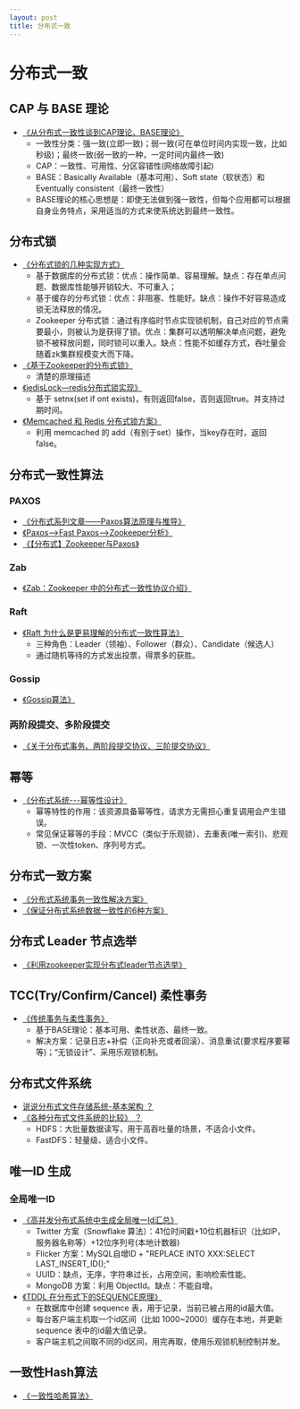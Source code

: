 ```yaml
---
layout: post
title: 分布式一致
---
```


# 分布式一致

## CAP 与 BASE 理论
- [《从分布式一致性谈到CAP理论、BASE理论》](http://www.cnblogs.com/szlbm/p/5588543.html)
    - 一致性分类：强一致(立即一致)；弱一致(可在单位时间内实现一致，比如秒级)；最终一致(弱一致的一种，一定时间内最终一致)
    - CAP：一致性、可用性、分区容错性(网络故障引起)
    - BASE：Basically Available（基本可用）、Soft state（软状态）和Eventually consistent（最终一致性）
    - BASE理论的核心思想是：即使无法做到强一致性，但每个应用都可以根据自身业务特点，采用适当的方式来使系统达到最终一致性。
    
## 分布式锁
- [《分布式锁的几种实现方式》](http://www.hollischuang.com/archives/1716)
    - 基于数据库的分布式锁：优点：操作简单、容易理解。缺点：存在单点问题、数据库性能够开销较大、不可重入；
    - 基于缓存的分布式锁：优点：非阻塞、性能好。缺点：操作不好容易造成锁无法释放的情况。
    - Zookeeper 分布式锁：通过有序临时节点实现锁机制，自己对应的节点需要最小，则被认为是获得了锁。优点：集群可以透明解决单点问题，避免锁不被释放问题，同时锁可以重入。缺点：性能不如缓存方式，吞吐量会随着zk集群规模变大而下降。
- [《基于Zookeeper的分布式锁》](https://www.tuicool.com/articles/VZJr6fY)
    - 清楚的原理描述 
- [《jedisLock—redis分布式锁实现》](https://www.cnblogs.com/0201zcr/p/5942748.html)
    - 基于 setnx(set if ont exists)，有则返回false，否则返回true。并支持过期时间。
- [《Memcached 和 Redis 分布式锁方案》](https://blog.csdn.net/albertfly/article/details/77412333)
    - 利用 memcached 的 add（有别于set）操作，当key存在时，返回false。

## 分布式一致性算法
### PAXOS
- [《分布式系列文章——Paxos算法原理与推导》](https://www.cnblogs.com/linbingdong/p/6253479.html)
- [《Paxos-->Fast Paxos-->Zookeeper分析》](https://blog.csdn.net/u010039929/article/details/70171672)
- [《【分布式】Zookeeper与Paxos》](https://www.cnblogs.com/leesf456/p/6012777.html)
### Zab
- [《Zab：Zookeeper 中的分布式一致性协议介绍》](https://www.jianshu.com/p/fb527a64deee)
### Raft
- [《Raft 为什么是更易理解的分布式一致性算法》](http://www.cnblogs.com/mindwind/p/5231986.html)
    - 三种角色：Leader（领袖）、Follower（群众）、Candidate（候选人）
    - 通过随机等待的方式发出投票，得票多的获胜。
### Gossip
- [《Gossip算法》](http://blog.51cto.com/tianya23/530743)
### 两阶段提交、多阶段提交
- [《关于分布式事务、两阶段提交协议、三阶提交协议》](http://blog.jobbole.com/95632/)

## 幂等
- [《分布式系统---幂等性设计》](https://www.cnblogs.com/wxgblogs/p/6639272.html)
    - 幂等特性的作用：该资源具备幂等性，请求方无需担心重复调用会产生错误。
    - 常见保证幂等的手段：MVCC（类似于乐观锁）、去重表(唯一索引)、悲观锁、一次性token、序列号方式。

## 分布式一致方案
- [《分布式系统事务一致性解决方案》](http://www.infoq.com/cn/articles/solution-of-distributed-system-transaction-consistency)
- [《保证分布式系统数据一致性的6种方案》](https://weibo.com/ttarticle/p/show?id=2309403965965003062676)

## 分布式 Leader 节点选举
- [《利用zookeeper实现分布式leader节点选举》](https://blog.csdn.net/johnson_moon/article/details/78809995)

## TCC(Try/Confirm/Cancel) 柔性事务
- [《传统事务与柔性事务》](https://www.jianshu.com/p/ab1a1c6b08a1)
    - 基于BASE理论：基本可用、柔性状态、最终一致。
    - 解决方案：记录日志+补偿（正向补充或者回滚）、消息重试(要求程序要幂等)；“无锁设计”、采用乐观锁机制。
    
## 分布式文件系统
- [说说分布式文件存储系统-基本架构 ？](https://zhuanlan.zhihu.com/p/27666295)
- [《各种分布式文件系统的比较》 ？](https://blog.csdn.net/gatieme/article/details/44982961)
    - HDFS：大批量数据读写，用于高吞吐量的场景，不适合小文件。
    - FastDFS：轻量级、适合小文件。

## 唯一ID 生成
### 全局唯一ID
- [《高并发分布式系统中生成全局唯一Id汇总》](https://www.cnblogs.com/baiwa/p/5318432.html)
    - Twitter 方案（Snowflake 算法）：41位时间戳+10位机器标识（比如IP，服务器名称等）+12位序列号(本地计数器)
    - Flicker 方案：MySQL自增ID + "REPLACE INTO XXX:SELECT LAST_INSERT_ID();"
    - UUID：缺点，无序，字符串过长，占用空间，影响检索性能。
    - MongoDB 方案：利用 ObjectId。缺点：不能自增。
- [《TDDL 在分布式下的SEQUENCE原理》](https://blog.csdn.net/hdu09075340/article/details/79103851)
    - 在数据库中创建 sequence 表，用于记录，当前已被占用的id最大值。
    - 每台客户端主机取一个id区间（比如 1000~2000）缓存在本地，并更新 sequence 表中的id最大值记录。
    - 客户端主机之间取不同的id区间，用完再取，使用乐观锁机制控制并发。
    
## 一致性Hash算法
- [《一致性哈希算法》](https://coderxing.gitbooks.io/architecture-evolution/di-san-pian-ff1a-bu-luo/631-yi-zhi-xing-ha-xi.html)
